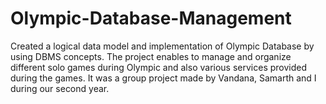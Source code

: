 # Olympic-Database-Management
Created a logical data model and implementation of Olympic Database by using DBMS concepts.
The project enables to manage and organize different solo games during Olympic and also various services provided during the games. 
It was a group project made by Vandana, Samarth and I during our second year.
